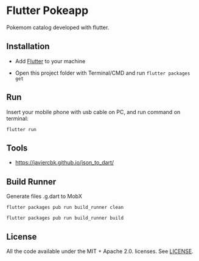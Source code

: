 # Flutter Pokeapp

Pokemom catalog developed with flutter.

## Installation

- Add [Flutter](https://flutter.dev/docs/get-started/install) to your machine

- Open this project folder with Terminal/CMD and run `flutter packages get`

## Run

Insert your mobile phone with usb cable on PC, and run command on terminal:

```
flutter run
```

## Tools

- https://javiercbk.github.io/json_to_dart/

## Build Runner

Generate files .g.dart to MobX

```
flutter packages pub run build_runner clean

flutter packages pub run build_runner build
```

## License

All the code available under the MIT + Apache 2.0. licenses. See [LICENSE](LICENSE).